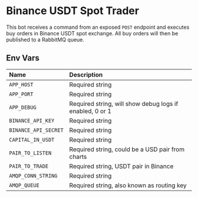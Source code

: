 # Binance USDT Spot Trader

This bot receives a command from an exposed `POST` endpoint and executes buy orders in Binance USDT spot exchange. All buy orders will then be published to a RabbitMQ queue.

## Env Vars

| Name | Description |
| :--- | :--- |
| `APP_HOST` | Required string |
| `APP_PORT` | Required string |
| `APP_DEBUG` | Required string, will show debug logs if enabled, 0 or 1 |
| `BINANCE_API_KEY` | Required string |
| `BINANCE_API_SECRET` | Required string |
| `CAPITAL_IN_USDT` | Required string |
| `PAIR_TO_LISTEN` | Required string, could be a USD pair from charts |
| `PAIR_TO_TRADE` | Required string, USDT pair in Binance |
| `AMQP_CONN_STRING` | Required string |
| `AMQP_QUEUE` | Required string, also known as routing key |
